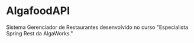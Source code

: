 # AlgafoodAPI
Sistema Gerenciador de Restaurantes desenvolvido no curso "Especialista Spring Rest da AlgaWorks."
